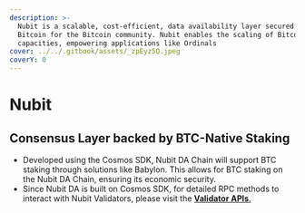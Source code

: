 ```yaml
---
description: >-
  Nubit is a scalable, cost-efficient, data availability layer secured by
  Bitcoin for the Bitcoin community. Nubit enables the scaling of Bitcoin's data
  capacities, empowering applications like Ordinals
cover: ../../.gitbook/assets/_zpEyz5Q.jpeg
coverY: 0
---
```


# Nubit

## Consensus Layer backed by BTC-Native Staking

* Developed using the Cosmos SDK, Nubit DA Chain will support BTC staking through solutions like Babylon. This allows for BTC staking on the Nubit DA Chain, ensuring its economic security.
* Since Nubit DA is built on Cosmos SDK, for detailed RPC methods to interact with Nubit Validators, please visit the [**Validator APIs**](https://docs.tendermint.com/v0.34/rpc)[.](https://docs.tendermint.com/v0.34/rpc.**)
